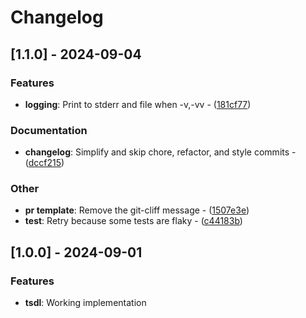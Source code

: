 # Changelog

## [1.1.0] - 2024-09-04

### Features

- **logging**: Print to stderr and file when -v,-vv - ([181cf77](https://github.com/stackmystack/tsdl/commit/181cf77bc03da1cad46335246700c62d6d9cb036))

### Documentation

- **changelog**: Simplify and skip chore, refactor, and style commits - ([dccf215](https://github.com/stackmystack/tsdl/commit/dccf2156d4721d46dbdef904d783d95cbe4b069f))

### Other

- **pr template**: Remove the git-cliff message - ([1507e3e](https://github.com/stackmystack/tsdl/commit/1507e3ed6dbd2e12ed6081299091a343f14a5411))
- **test**: Retry because some tests are flaky - ([c44183b](https://github.com/stackmystack/tsdl/commit/c44183b27832a1cd6ce39a7e7e1edf52a25162f3))

## [1.0.0] - 2024-09-01

### Features
- **tsdl**: Working implementation



<!-- generated by git-cliff -->
